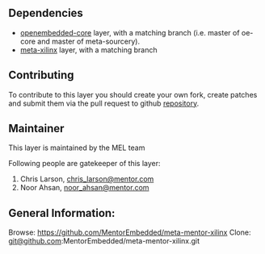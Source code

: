 ## Dependencies

- [openembedded-core](https://github.com/openembedded/openembedded-core)
  layer, with a matching branch (i.e. master of oe-core and master of
  meta-sourcery).
- [meta-xilinx](https://github.com/Xilinx/meta-xilinx) layer, with a matching branch

## Contributing

To contribute to this layer you should create your own fork, create patches and submit them
via the pull request to github [repository](https://github.com/MentorEmbedded/meta-mentor-xilinx).

## Maintainer

This layer is maintained by the MEL team

Following people are gatekeeper of this layer:
1. Chris Larson, chris_larson@mentor.com
2. Noor Ahsan, noor_ahsan@mentor.com

## General Information:

Browse: https://github.com/MentorEmbedded/meta-mentor-xilinx
Clone: git@github.com:MentorEmbedded/meta-mentor-xilinx.git
